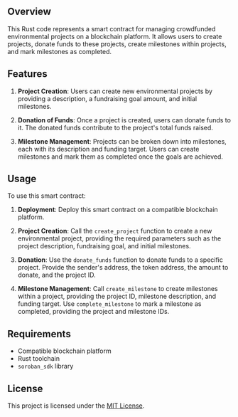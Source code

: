 <!-- # Soroban Project

## Project Structure

This repository uses the recommended structure for a Soroban project:

```text
.
├── contracts
│   └── hello_world
│       ├── src
│       │   ├── lib.rs
│       │   └── test.rs
│       └-─ Cargo.toml
├── Cargo.toml
└── README.md
```

- New Soroban contracts can be put in `contracts`, each in their own directory. There is already a `hello_world` contract in there to get you started.
- If you initialized this project with any other example contracts via `--with-example`, those contracts will be in the `contracts` directory as well.
- Contracts should have their own `Cargo.toml` files that rely on the top-level `Cargo.toml` workspace for their dependencies.
- Frontend libraries can be added to the top-level directory as well. If you initialized this project with a frontend template via `--frontend-template` you will have those files already included. -->

## Overview

This Rust code represents a smart contract for managing crowdfunded environmental projects on a blockchain platform. It allows users to create projects, donate funds to these projects, create milestones within projects, and mark milestones as completed.

## Features

1. **Project Creation**: Users can create new environmental projects by providing a description, a fundraising goal amount, and initial milestones.

2. **Donation of Funds**: Once a project is created, users can donate funds to it. The donated funds contribute to the project's total funds raised.

3. **Milestone Management**: Projects can be broken down into milestones, each with its description and funding target. Users can create milestones and mark them as completed once the goals are achieved.

## Usage

To use this smart contract:

1. **Deployment**: Deploy this smart contract on a compatible blockchain platform.

2. **Project Creation**: Call the `create_project` function to create a new environmental project, providing the required parameters such as the project description, fundraising goal, and initial milestones.

3. **Donation**: Use the `donate_funds` function to donate funds to a specific project. Provide the sender's address, the token address, the amount to donate, and the project ID.

4. **Milestone Management**: Call `create_milestone` to create milestones within a project, providing the project ID, milestone description, and funding target. Use `complete_milestone` to mark a milestone as completed, providing the project and milestone IDs.

## Requirements

- Compatible blockchain platform
- Rust toolchain
- `soroban_sdk` library

## License

This project is licensed under the [MIT License](LICENSE).
